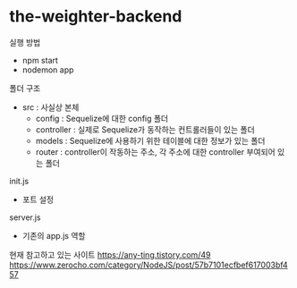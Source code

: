 # the-weighter-backend
실행 방법
- npm start
- nodemon app

폴더 구조
- src : 사실상 본체
  - config : Sequelize에 대한 config 폴더
  - controller : 실제로 Sequelize가 동작하는 컨트롤러들이 있는 폴더
  - models : Sequelize에 사용하기 위한 테이블에 대한 정보가 있는 폴더
  - router : controller이 작동하는 주소, 각 주소에 대한 controller 부여되어 있는 폴더

init.js
- 포트 설정

server.js
- 기존의 app.js 역할



현재 참고하고 있는 사이트
https://any-ting.tistory.com/49
https://www.zerocho.com/category/NodeJS/post/57b7101ecfbef617003bf457
